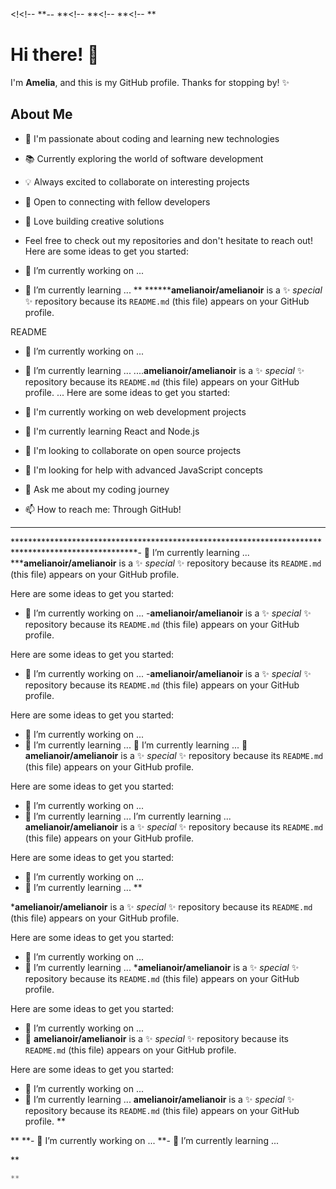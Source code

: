  <!<!--
**--
**<!--
**<!--
**<!--
**
# Hi there! 👋

I'm **Amelia**, and this is my GitHub profile. Thanks for stopping by! ✨

## About Me
- 🚀 I'm passionate about coding and learning new technologies
- 📚 Currently exploring the world of software development
- 💡 Always excited to collaborate on interesting projects
- 🤝 Open to connecting with fellow developers
- 🌟 Love building creative solutions

-   Feel free to check out my repositories and don't hesitate to reach out!
Here are some ideas to get you started:
- 🔭 I’m currently working on ...
- 🌱 I’m currently learning ...
**
********amelianoir/amelianoir** is a ✨ _special_ ✨ repository because its `README.md` (this file) appears on  your GitHub profile.

README
- 🔭 I’m currently working on ...
- 🌱 I’m currently learning ...
....**amelianoir/amelianoir** is a ✨ _special_ ✨ repository because its `README.md` (this file) appears on your GitHub profile.
... 
Here are some ideas to get you started:

- 🔭 I'm currently working on web development projects
- 🌱 I'm currently learning React and Node.js
- 👯 I'm looking to collaborate on open source projects
- 🤔 I'm looking for help with advanced JavaScript concepts
- 💬 Ask me about my coding journey
- 📫 How to reach me: Through GitHub!

**************
****************************************************************************************************- 🌱 I’m currently learning ...
*****amelianoir/amelianoir** is a ✨ _special_ ✨ repository because its `README.md` (this file) appears on your GitHub profile.

Here are some ideas to get you started:

- 🔭 I’m currently working on ...
-**amelianoir/amelianoir** is a ✨ _special_ ✨ repository because its `README.md` (this file) appears on your GitHub profile.

Here are some ideas to get you started:

- 🔭 I’m currently working on ...
-**amelianoir/amelianoir** is a ✨ _special_ ✨ repository because its `README.md` (this file) appears on your GitHub profile.

Here are some ideas to get you started:

- 🔭 I’m currently working on ...
- 🌱 I’m currently learning ...
 🌱 I’m currently learning ...
 🌱**amelianoir/amelianoir** is a ✨ _special_ ✨ repository because its `README.md` (this file) appears on your GitHub profile.

Here are some ideas to get you started:

- 🔭 I’m currently working on ...
- 🌱 I’m currently learning ...
 I’m currently learning ...
**amelianoir/amelianoir** is a ✨ _special_ ✨ repository because its `README.md` (this file) appears on your GitHub profile.

Here are some ideas to get you started:

- 🔭 I’m currently working on ...
- 🌱 I’m currently learning ...
**

***amelianoir/amelianoir** is a ✨ _special_ ✨ repository because its `README.md` (this file) appears on your GitHub profile.

Here are some ideas to get you started:

- 🔭 I’m currently working on ...
- 🌱 I’m currently learning ...
***amelianoir/amelianoir** is a ✨ _special_ ✨ repository because its `README.md` (this file) appears on your GitHub profile.

Here are some ideas to get you started:

- 🔭 I’m currently working on ...
- 🌱 **amelianoir/amelianoir** is a ✨ _special_ ✨ repository because its `README.md` (this file) appears on your GitHub profile.

Here are some ideas to get you started:

- 🔭 I’m currently working on ...
- 🌱 I’m currently learning ...
**amelianoir/amelianoir** is a ✨ _special_ ✨ repository because its `README.md` (this file) appears on your GitHub profile.
**

**
**- 🔭 I’m currently working on ...
**- 🌱 I’m currently learning ...





**
```python
**
```

